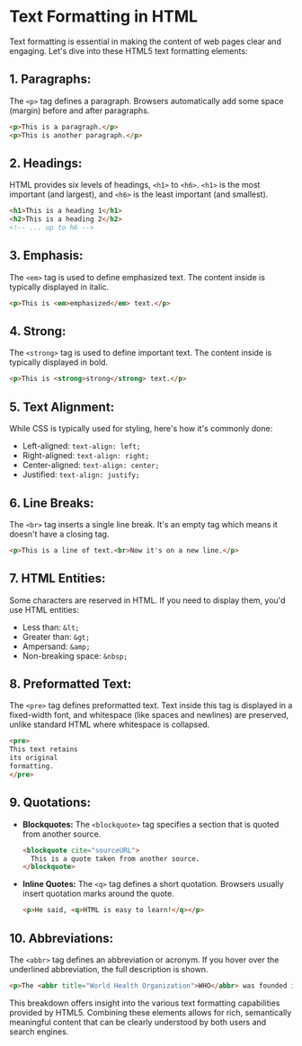 # Text Formatting in HTML

Text formatting is essential in making the content of web pages clear and engaging. Let's dive into these HTML5 text formatting elements:

## 1. **Paragraphs:**
The `<p>` tag defines a paragraph. Browsers automatically add some space (margin) before and after paragraphs.

```html
<p>This is a paragraph.</p>
<p>This is another paragraph.</p>
```

## 2. **Headings:**
HTML provides six levels of headings, `<h1>` to `<h6>`. `<h1>` is the most important (and largest), and `<h6>` is the least important (and smallest).

```html
<h1>This is a heading 1</h1>
<h2>This is a heading 2</h2>
<!-- ... up to h6 -->
```

## 3. **Emphasis:**
The `<em>` tag is used to define emphasized text. The content inside is typically displayed in italic.

```html
<p>This is <em>emphasized</em> text.</p>
```

## 4. **Strong:**
The `<strong>` tag is used to define important text. The content inside is typically displayed in bold.

```html
<p>This is <strong>strong</strong> text.</p>
```

## 5. **Text Alignment:**
While CSS is typically used for styling, here's how it's commonly done:
- Left-aligned: `text-align: left;`
- Right-aligned: `text-align: right;`
- Center-aligned: `text-align: center;`
- Justified: `text-align: justify;`

## 6. **Line Breaks:**
The `<br>` tag inserts a single line break. It's an empty tag which means it doesn't have a closing tag.

```html
<p>This is a line of text.<br>Now it's on a new line.</p>
```

## 7. **HTML Entities:**
Some characters are reserved in HTML. If you need to display them, you'd use HTML entities:

- Less than: `&lt;`
- Greater than: `&gt;`
- Ampersand: `&amp;`
- Non-breaking space: `&nbsp;`

## 8. **Preformatted Text:**
The `<pre>` tag defines preformatted text. Text inside this tag is displayed in a fixed-width font, and whitespace (like spaces and newlines) are preserved, unlike standard HTML where whitespace is collapsed.

```html
<pre>
This text retains
its original
formatting.
</pre>
```

## 9. **Quotations:**

- **Blockquotes:** The `<blockquote>` tag specifies a section that is quoted from another source.
  ```html
  <blockquote cite="sourceURL">
    This is a quote taken from another source.
  </blockquote>
  ```

- **Inline Quotes:** The `<q>` tag defines a short quotation. Browsers usually insert quotation marks around the quote.
  ```html
  <p>He said, <q>HTML is easy to learn!</q></p>
  ```

## 10. **Abbreviations:**
The `<abbr>` tag defines an abbreviation or acronym. If you hover over the underlined abbreviation, the full description is shown.

```html
<p>The <abbr title="World Health Organization">WHO</abbr> was founded in 1948.</p>
```

This breakdown offers insight into the various text formatting capabilities provided by HTML5. Combining these elements allows for rich, semantically meaningful content that can be clearly understood by both users and search engines.